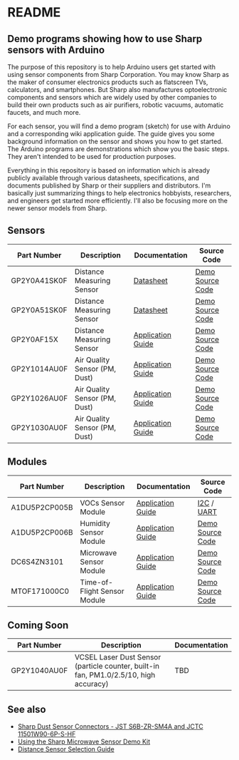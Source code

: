 # README
## Demo programs showing how to use Sharp sensors with Arduino

The purpose of this repository is to help Arduino users get started with using sensor components from Sharp Corporation. You may know Sharp as the maker of consumer electronics products such as flatscreen TVs, calculators, and smartphones. But Sharp also manufactures optoelectronic components and sensors which are widely used by other companies to build their own products such as air purifiers, robotic vacuums, automatic faucets, and much more.

For each sensor, you will find a demo program (sketch) for use with Arduino and a corresponding wiki application guide. The guide gives you some background information on the sensor and shows you how to get started. The Arduino programs are demonstrations which show you the basic steps. They aren't intended to be used for production purposes.

Everything in this repository is based on information which is already publicly available through various datasheets, specifications, and documents published by Sharp or their suppliers and distributors. I'm basically just summarizing things to help electronics hobbyists, researchers, and engineers get started more efficiently. I'll also be focusing more on the newer sensor models from Sharp.

## Sensors

| Part Number | Description | Documentation | Source Code |
|-------------|-------------|-------|------|
|GP2Y0A41SK0F|Distance Measuring Sensor|[Datasheet](http://www.socle-tech.com/doc/IC%20Channel%20Product/Sensors/Distance%20Measuring%20Sensor/Analog%20Output/gp2y0a41sk_e.pdf) | [Demo Source Code](https://github.com/sharpsensoruser/sharp-sensor-demos/blob/master/sharp_gp2y0a41sk0f_demo/sharp_gp2y0a41sk0f_demo.ino)|
|GP2Y0A51SK0F|Distance Measuring Sensor|[Datasheet](http://www.socle-http://www.socle-tech.com/doc/IC%20Channel%20Product/Sensors/Distance%20Measuring%20Sensor/Analog%20Output/gp2y0a51sk_e.pdf) | [Demo Source Code](https://github.com/sharpsensoruser/sharp-sensor-demos/blob/master/sharp_gp2y0a51sk0f_demo/sharp_gp2y0a51sk0f_demo.ino)|
|GP2Y0AF15X|Distance Measuring Sensor|[Application Guide](https://github.com/sharpsensoruser/sharp-sensor-demos/wiki/Application-Guide-for-Sharp-GP2Y0AF15X-Distance-Measuring-Sensor) | [Demo Source Code](https://github.com/sharpsensoruser/sharp-sensor-demos/blob/master/sharp_gp2y0af15x_demo/sharp_gp2y0af15x_demo.ino)|
|GP2Y1014AU0F|Air Quality Sensor (PM, Dust)|[Application Guide](https://github.com/sharpsensoruser/sharp-sensor-demos/wiki/Application-Guide-for-Sharp-GP2Y1014AU0F-Dust-Sensor)|[Demo Source Code](https://github.com/sharpsensoruser/sharp-sensor-demos/blob/master/sharp_gp2y1014au0f_demo/sharp_gp2y1014au0f_demo.ino)|
|GP2Y1026AU0F|Air Quality Sensor (PM, Dust)|[Application Guide](https://github.com/sharpsensoruser/sharp-sensor-demos/wiki/Application-Guide-for-Sharp-GP2Y1026AU0F-Dust-Sensor)|[Demo Source Code](https://github.com/sharpsensoruser/sharp-sensor-demos/blob/master/sharp_gp2y1026au0f_demo/sharp_gp2y1026au0f_demo.ino)|
|GP2Y1030AU0F|Air Quality Sensor (PM, Dust)|[Application Guide](https://github.com/sharpsensoruser/sharp-sensor-demos/wiki/Application-Guide-for-Sharp-GP2Y1030AU0F-Dust-Sensor)|[Demo Source Code](https://github.com/sharpsensoruser/sharp-sensor-demos/blob/master/sharp_gp2y1030au0f_demo/sharp_gp2y1030au0f_demo.ino)|

## Modules

| Part Number | Description | Documentation | Source Code |
|-------------|-------------|-------|------|
|A1DU5P2CP005B|VOCs Sensor Module|[Application Guide](https://github.com/sharpsensoruser/sharp-sensor-demos/wiki/Application-Guide-for-Sharp-A1DU5P2CP005B-VOCs-Sensor-Module)|[I2C](https://github.com/sharpsensoruser/sharp-sensor-demos/blob/master/sharp_a1du5p2cp005b_demo/sharp_a1du5p2cp005b_demo_i2c.ino) / [UART](https://github.com/sharpsensoruser/sharp-sensor-demos/blob/master/sharp_a1du5p2cp005b_demo/sharp_a1du5p2cp005b_demo_uart.ino)|
|A1DU5P2CP006B|Humidity Sensor Module|[Application Guide](https://github.com/sharpsensoruser/sharp-sensor-demos/wiki/Application-Guide-for-Sharp-A1DU5P2CP006B-Humidity-Sensor-Module)|[Demo Source Code](https://github.com/sharpsensoruser/sharp-sensor-demos/blob/master/sharp_a1du5p2cp006b_demo/sharp_a1du5p2cp006b_demo.ino)|
|DC6S4ZN3101|Microwave Sensor Module|[Application Guide](https://github.com/sharpsensoruser/sharp-sensor-demos/wiki/Application-Guide-for-Sharp-DC6S4ZN3101-Microwave-Motion-Sensor-Module)|[Demo Source Code](https://github.com/sharpsensoruser/sharp-sensor-demos/blob/master/sharp_dc6s4zn3101_demo/sharp_dc6s4zn3101_demo.ino)|
|MTOF171000C0|Time-of-Flight Sensor Module|[Application Guide](https://github.com/sharpsensoruser/sharp-sensor-demos/wiki/Application-Guide-for-Sharp-MTOF171000C0-Time-of-Flight-Sensor-Module)|[Demo Source Code](https://github.com/sharpsensoruser/sharp-sensor-demos/blob/master/sharp_mtof171000c0_demo/sharp_mtof171000c0_demo.ino)|

## Coming Soon

| Part Number | Description |Documentation|
|-------------|-------------|-------------|
|GP2Y1040AU0F|VCSEL Laser Dust Sensor (particle counter, built-in fan, PM1.0/2.5/10, high accuracy)|TBD|

## See also
* [Sharp Dust Sensor Connectors - JST S6B-ZR-SM4A and JCTC 11501W90-6P-S-HF](https://github.com/sharpsensoruser/sharp-sensor-demos/wiki/Sharp-Dust-Sensor-Connectors)
* [Using the Sharp Microwave Sensor Demo Kit](https://github.com/sharpsensoruser/sharp-sensor-demos/wiki/Using-the-Sharp-Microwave-Sensor-Demo-Kit)
* [Distance Sensor Selection Guide](https://github.com/sharpsensoruser/sharp-sensor-demos/blob/master/docs/Distance%20Sensor%20Selection.pdf)
